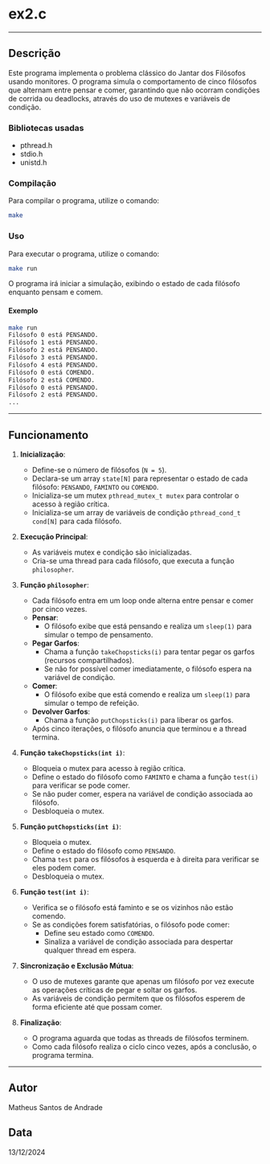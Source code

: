 # ex2.c

---

## Descrição

Este programa implementa o problema clássico do Jantar dos Filósofos usando monitores. O programa simula o comportamento de cinco filósofos que alternam entre pensar e comer, garantindo que não ocorram condições de corrida ou deadlocks, através do uso de mutexes e variáveis de condição.

### Bibliotecas usadas

- pthread.h
- stdio.h
- unistd.h

### Compilação

Para compilar o programa, utilize o comando:

```bash
make
```

### Uso

Para executar o programa, utilize o comando:

```bash
make run
```

O programa irá iniciar a simulação, exibindo o estado de cada filósofo enquanto pensam e comem.

#### Exemplo

```bash
make run
Filósofo 0 está PENSANDO.
Filósofo 1 está PENSANDO.
Filósofo 2 está PENSANDO.
Filósofo 3 está PENSANDO.
Filósofo 4 está PENSANDO.
Filósofo 0 está COMENDO.
Filósofo 2 está COMENDO.
Filósofo 0 está PENSANDO.
Filósofo 2 está PENSANDO.
...
```

---

## Funcionamento

1. **Inicialização**:

   - Define-se o número de filósofos (`N = 5`).
   - Declara-se um array `state[N]` para representar o estado de cada filósofo: `PENSANDO`, `FAMINTO` ou `COMENDO`.
   - Inicializa-se um mutex `pthread_mutex_t mutex` para controlar o acesso à região crítica.
   - Inicializa-se um array de variáveis de condição `pthread_cond_t cond[N]` para cada filósofo.

2. **Execução Principal**:

   - As variáveis mutex e condição são inicializadas.
   - Cria-se uma thread para cada filósofo, que executa a função `philosopher`.

3. **Função `philosopher`**:

   - Cada filósofo entra em um loop onde alterna entre pensar e comer por cinco vezes.
   - **Pensar**:
     - O filósofo exibe que está pensando e realiza um `sleep(1)` para simular o tempo de pensamento.
   - **Pegar Garfos**:
     - Chama a função `takeChopsticks(i)` para tentar pegar os garfos (recursos compartilhados).
     - Se não for possível comer imediatamente, o filósofo espera na variável de condição.
   - **Comer**:
     - O filósofo exibe que está comendo e realiza um `sleep(1)` para simular o tempo de refeição.
   - **Devolver Garfos**:
     - Chama a função `putChopsticks(i)` para liberar os garfos.
   - Após cinco iterações, o filósofo anuncia que terminou e a thread termina.

4. **Função `takeChopsticks(int i)`**:

   - Bloqueia o mutex para acesso à região crítica.
   - Define o estado do filósofo como `FAMINTO` e chama a função `test(i)` para verificar se pode comer.
   - Se não puder comer, espera na variável de condição associada ao filósofo.
   - Desbloqueia o mutex.

5. **Função `putChopsticks(int i)`**:

   - Bloqueia o mutex.
   - Define o estado do filósofo como `PENSANDO`.
   - Chama `test` para os filósofos à esquerda e à direita para verificar se eles podem comer.
   - Desbloqueia o mutex.

6. **Função `test(int i)`**:

   - Verifica se o filósofo está faminto e se os vizinhos não estão comendo.
   - Se as condições forem satisfatórias, o filósofo pode comer:
     - Define seu estado como `COMENDO`.
     - Sinaliza a variável de condição associada para despertar qualquer thread em espera.

7. **Sincronização e Exclusão Mútua**:

   - O uso de mutexes garante que apenas um filósofo por vez execute as operações críticas de pegar e soltar os garfos.
   - As variáveis de condição permitem que os filósofos esperem de forma eficiente até que possam comer.

8. **Finalização**:
   - O programa aguarda que todas as threads de filósofos terminem.
   - Como cada filósofo realiza o ciclo cinco vezes, após a conclusão, o programa termina.

---

## Autor

Matheus Santos de Andrade

## Data

13/12/2024
